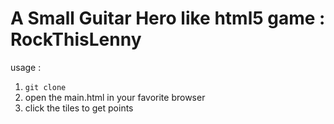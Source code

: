 # A Small Guitar Hero like html5 game : RockThisLenny

usage : 
1. `git clone`
2. open the main.html in your favorite browser
3. click the tiles to get points